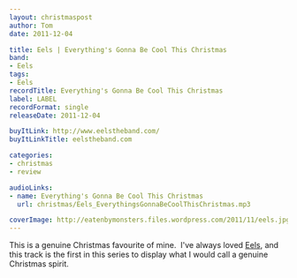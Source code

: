 ```yaml
---
layout: christmaspost
author: Tom
date: 2011-12-04

title: Eels | Everything's Gonna Be Cool This Christmas
band:
- Eels
tags:
- Eels
recordTitle: Everything's Gonna Be Cool This Christmas
label: LABEL
recordFormat: single
releaseDate: 2011-12-04

buyItLink: http://www.eelstheband.com/
buyItLinkTitle: eelstheband.com

categories:
- christmas
- review

audioLinks:
- name: Everything's Gonna Be Cool This Christmas
  url: christmas/Eels_EverythingsGonnaBeCoolThisChristmas.mp3

coverImage: http://eatenbymonsters.files.wordpress.com/2011/11/eels.jpg
---
```


This is a genuine Christmas favourite of mine.  I've always loved [Eels](http://www.eelstheband.com/), and this track is the first in this series to display what I would call a genuine Christmas spirit.
